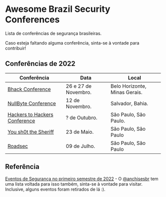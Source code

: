 # Awesome Brazil Security Conferences 

 Lista de conferências de segurança brasileiras.

Caso esteja faltando alguma conferência, sinta-se à vontade para contribuir!

## Conferências de 2022

| Conferência | Data | Local | 
| ----------- | ----------- | ----------- |
| [Bhack Conference](https://bhack.com.br/) | 26 e 27 de Novembro. | Belo Horizonte, Minas Gerais. |
| [NullByte Conference](https://www.nullbyte-con.org/) | 12 de Novembro. | Salvador, Bahia. |
| [Hackers to Hackers Conference](https://www.h2hc.com.br/h2hc/pt/) | ? de Outubro. | São Paulo, São Paulo. |
| [You sh0t the Sheriff](https://www.ysts.org/) | 23 de Maio. | São Paulo, São Paulo |
| [Roadsec](https://www.roadsec.com.br/) | 09 de Julho. | São Paulo, São Paulo |

## Referência

[Eventos de Segurança no primeiro semestre de 2022](https://anchisesbr.blogspot.com/2022/02/seguranca-eventos-de-seguranca-no.html) - O [@anchisesbr](https://twitter.com/anchisesbr) tem uma lista voltada para isso também, sinta-se à vontade para visitar. Inclusive, alguns eventos foram retirados de lá :).
